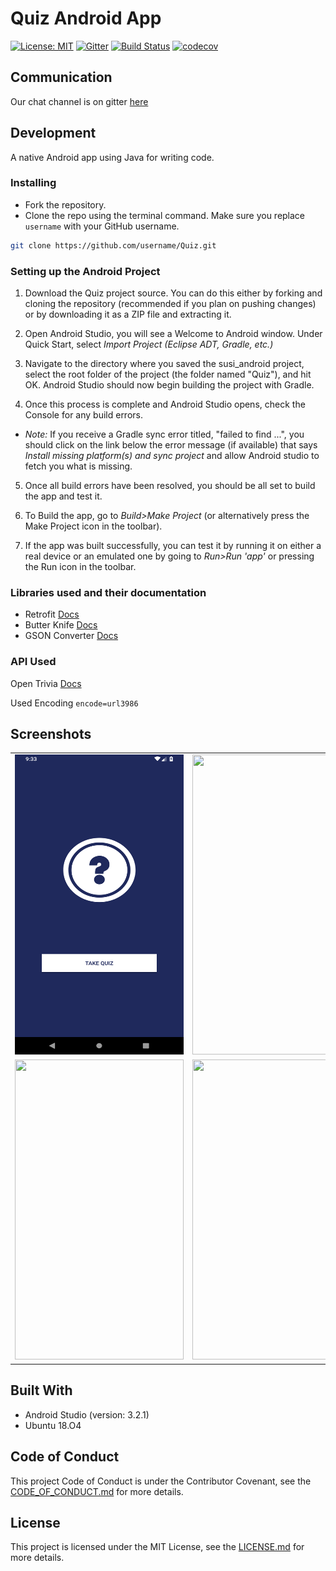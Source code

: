 # Quiz Android App

[![License: MIT](https://img.shields.io/badge/License-MIT-yellow.svg)](https://opensource.org/licenses/MIT)
[![Gitter](https://badges.gitter.im/immadisairaj/Quiz.svg)](https://gitter.im/immadisairaj/Quiz?utm_source=badge&utm_medium=badge&utm_campaign=pr-badge&utm_content=badge)
[![Build Status](https://travis-ci.org/immadisairaj/Quiz.svg?branch=master)](https://travis-ci.org/immadisairaj/Quiz)
[![codecov](https://codecov.io/gh/immadisairaj/Quiz/branch/master/graph/badge.svg)](https://codecov.io/gh/immadisairaj/Quiz)

## Communication

Our chat channel is on gitter [here](https://gitter.im/immadisairaj/Quiz)

## Development

A native Android app using Java for writing code.

### Installing

- Fork the repository. 
- Clone the repo using the terminal command. Make sure you replace `username` with your GitHub username.
```bash
git clone https://github.com/username/Quiz.git 
```

### Setting up the Android Project

1. Download the Quiz project source. You can do this either by forking and cloning the repository (recommended if you plan on pushing changes) or by downloading it as a ZIP file and extracting it.

2. Open Android Studio, you will see a Welcome to Android window. Under Quick Start, select _Import Project (Eclipse ADT, Gradle, etc.)_

3. Navigate to the directory where you saved the susi_android project, select the root folder of the project (the folder named "Quiz"), and hit OK. Android Studio should now begin building the project with Gradle.

4. Once this process is complete and Android Studio opens, check the Console for any build errors.

  - _Note:_ If you receive a Gradle sync error titled, "failed to find ...", you should click on the link below the error message (if available) that says _Install missing platform(s) and sync project_ and allow Android studio to fetch you what is missing.

5. Once all build errors have been resolved, you should be all set to build the app and test it.

6. To Build the app, go to _Build>Make Project_ (or alternatively press the Make Project icon in the toolbar).

7. If the app was built successfully, you can test it by running it on either a real device or an emulated one by going to _Run>Run 'app'_ or pressing the Run icon in the toolbar.


### Libraries used and their documentation

- Retrofit [Docs](http://square.github.io/retrofit/2.x/retrofit/)
- Butter Knife [Docs](https://github.com/JakeWharton/butterknife/)
- GSON Converter [Docs](https://github.com/square/retrofit/tree/master/retrofit-converters/gson/)

### API Used

Open Trivia [Docs](https://opentdb.com/api_config.php/)

Used Encoding `encode=url3986`


## Screenshots

<table>
  <tr>
    <td><img src="/screenshots/Screenshot_3.png" height = "480" width="270"></td>
    <td><img src="/screenshots/Screenshot_4.png" height = "480" width="270"></td>
    <td><img src="/screenshots/Screenshot_5.png" height = "480" width="270"></td>
    <td><img src="/screenshots/Screenshot_6.png" height = "480" width="270"></td>
  </tr>
  <tr>
    <td><img src="/screenshots/Screenshot_7.png" height = "480" width="270"></td>
    <td><img src="/screenshots/Screenshot_8.png" height = "480" width="270"></td>
    <td><img src="/screenshots/Screenshot_9.png" height = "480" width="270"></td>
</table>

## Built With

- Android Studio (version: 3.2.1)
- Ubuntu 18.O4

## Code of Conduct

This project Code of Conduct is under the Contributor Covenant, see the [CODE_OF_CONDUCT.md](https://github.com/immadisairaj/Quiz/blob/master/CODE_OF_CONDUCT.md) for more details.

## License

This project is licensed under the MIT License, see the [LICENSE.md](https://github.com/immadisairaj/Quiz/blob/master/LICENSE) for more details.
